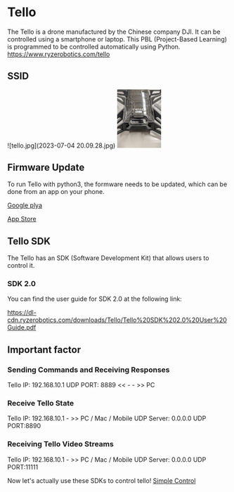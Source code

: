 # Tello
The Tello is a drone manufactured by the Chinese company DJI. It can be controlled using a smartphone or laptop. This PBL (Project-Based Learning) is programmed to be controlled automatically using Python.
https://www.ryzerobotics.com/tello

## SSID
![tello.jpg](2023-07-04 20.09.28.jpg)
<img width="100" src="2023-07-04 20.09.28.jpg">

## Firmware Update
To run Tello with python3, the formware needs to be updated, which can be done from an app on your phone.

[Google plya](https://play.google.com/store/apps/details?id=com.ryzerobotics.tello&hl=ja-JP)

[App Store](https://apps.apple.com/jp/app/tello/id1330559633)

## Tello SDK
The Tello has an SDK (Software Development Kit) that allows users to control it.




### SDK 2.0
You can find the user guide for SDK 2.0 at the following link:

https://dl-cdn.ryzerobotics.com/downloads/Tello/Tello%20SDK%202.0%20User%20Guide.pdf

## Important factor

### Sending Commands and Receiving Responses
Tello IP: 192.168.10.1 UDP PORT: 8889 << - - >> PC 

### Receive Tello State
Tello IP: 192.168.10.1 - >> PC / Mac / Mobile UDP Server: 0.0.0.0 UDP PORT:8890

### Receiving Tello Video Streams
Tello IP: 192.168.10.1 - >> PC / Mac / Mobile UDP Server: 0.0.0.0 UDP PORT:11111

Now let's actually use these SDKs to control tello!
[Simple Control](https://github.com/oit-ipbl/robots/blob/main/tello/simple%20control.md)
